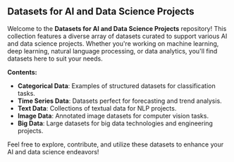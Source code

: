 ## Datasets for AI and Data Science Projects

Welcome to the **Datasets for AI and Data Science Projects** repository! This collection features a diverse array of datasets curated to support various AI and data science projects. Whether you're working on machine learning, deep learning, natural language processing, or data analytics, you'll find datasets here to suit your needs.

**Contents:**
- **Categorical Data**: Examples of structured datasets for classification tasks.
- **Time Series Data**: Datasets perfect for forecasting and trend analysis.
- **Text Data**: Collections of textual data for NLP projects.
- **Image Data**: Annotated image datasets for computer vision tasks.
- **Big Data**: Large datasets for big data technologies and engineering projects.

Feel free to explore, contribute, and utilize these datasets to enhance your AI and data science endeavors!
